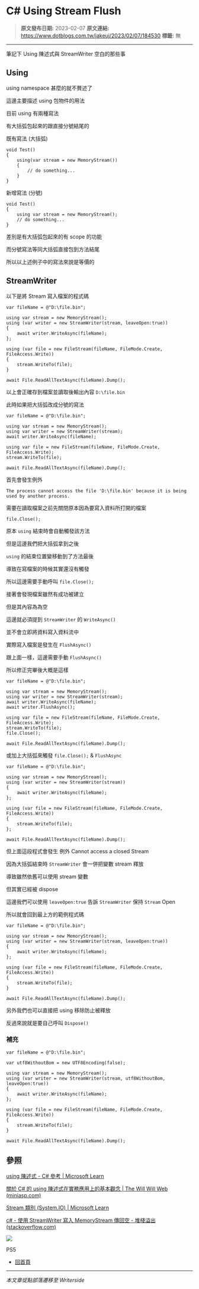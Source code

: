 # C# Using Stream Flush

> **原文發布日期:** 2023-02-07
> **原文連結:** https://www.dotblogs.com.tw/jakeuj/2023/02/07/184530
> **標籤:** 無

---

筆記下 Using 陳述式與 StreamWriter 空白的那些事

## Using

using namespace 甚麼的就不贅述了

這邊主要描述 using 包物件的用法

目前 using 有兩種寫法

有大括弧包起來的跟直接分號結尾的

既有寫法 (大括弧)

```
void Test()
{
    using(var stream = new MemoryStream())
    {
        // do something...
    }
}
```

新增寫法 (分號)

```
void Test()
{
    using var stream = new MemoryStream();
    // do something...
}
```

差別是有大括弧包起來的有 scope 的功能

而分號寫法等同大括弧直接包到方法結尾

所以以上述例子中的寫法來說是等價的

## StreamWriter

以下是將 Stream 寫入檔案的程式碼

```
var fileName = @"D:\file.bin";

using var stream = new MemoryStream();
using (var writer = new StreamWriter(stream, leaveOpen:true))
{
    await writer.WriteAsync(fileName);
};

using (var file = new FileStream(fileName, FileMode.Create, FileAccess.Write))
{
    stream.WriteTo(file);
}

await File.ReadAllTextAsync(fileName).Dump();
```

以上會正確存到檔案並讀取後輸出內容 `D:\file.bin`

此時如果把大括弧改成分號的寫法

```
var fileName = @"D:\file.bin";

using var stream = new MemoryStream();
using var writer = new StreamWriter(stream);
await writer.WriteAsync(fileName);

using var file = new FileStream(fileName, FileMode.Create, FileAccess.Write);
stream.WriteTo(file);

await File.ReadAllTextAsync(fileName).Dump();
```

首先會發生例外

`The process cannot access the file 'D:\file.bin' because it is being used by another process.`

需要在讀取檔案之前先關閉原本因為要寫入資料所打開的檔案

`file.Close();`

原本 `using` 結束時會自動觸發該方法

但是這邊我們把大括弧拿到之後

`using` 的結束位置變移動到了方法最後

導致在寫檔案的時候其實還沒有觸發

所以這邊需要手動呼叫 `file.Close();`

接著會發現檔案雖然有成功被建立

但是其內容為為空

這邊就必須提到 `StreamWriter` 的 `WriteAsync()`

並不會立即將資料寫入資料流中

實際寫入檔案是發生在 `FlushAsync()`

跟上面一樣，這邊需要手動 `FlushAsync()`

所以修正完畢後大概是這樣

```
var fileName = @"D:\file.bin";

using var stream = new MemoryStream();
using var writer = new StreamWriter(stream);
await writer.WriteAsync(fileName);
await writer.FlushAsync();

using var file = new FileStream(fileName, FileMode.Create, FileAccess.Write);
stream.WriteTo(file);
file.Close();

await File.ReadAllTextAsync(fileName).Dump();
```

或加上大括弧來觸發 `file.Close();` & `FlushAsync`

```
var fileName = @"D:\file.bin";

using var stream = new MemoryStream();
using (var writer = new StreamWriter(stream))
{
    await writer.WriteAsync(fileName);
};

using (var file = new FileStream(fileName, FileMode.Create, FileAccess.Write))
{
    stream.WriteTo(file);
};

await File.ReadAllTextAsync(fileName).Dump();
```

但上面這段程式會發生 例外 Cannot access a closed Stream

因為大括弧結束時 `StreamWriter` 會一併把變數 stream 釋放

導致雖然依舊可以使用 stream 變數

但其實已經被 dispose

這邊我們可以使用 `leaveOpen:true` 告訴 `StreamWriter` 保持 `Stream` Open

所以就會回到最上方的範例程式碼

```
var fileName = @"D:\file.bin";

using var stream = new MemoryStream();
using (var writer = new StreamWriter(stream, leaveOpen:true))
{
    await writer.WriteAsync(fileName);
};

using (var file = new FileStream(fileName, FileMode.Create, FileAccess.Write))
{
    stream.WriteTo(file);
}

await File.ReadAllTextAsync(fileName).Dump();
```

另外我們也可以直接把 using 移除防止被釋放

反過來說就是要自己呼叫 `Dispose()`

### 補充

```
var fileName = @"D:\file.bin";

var utf8WithoutBom = new UTF8Encoding(false);

using var stream = new MemoryStream();
using (var writer = new StreamWriter(stream, utf8WithoutBom, leaveOpen:true))
{
    await writer.WriteAsync(fileName);
};

using (var file = new FileStream(fileName, FileMode.Create, FileAccess.Write))
{
    stream.WriteTo(file);
}

await File.ReadAllTextAsync(fileName).Dump();
```

## 參照

[using 陳述式 - C# 參考 | Microsoft Learn](https://learn.microsoft.com/zh-tw/dotnet/csharp/language-reference/keywords/using-statement?redirectedfrom=MSDN)

[關於 C# 的 using 陳述式在實務應用上的基本觀念 | The Will Will Web (miniasp.com)](https://blog.miniasp.com/post/2009/10/12/About-CSharp-using-Statement-misunderstanding-on-try-catch-finally)

[Stream 類別 (System.IO) | Microsoft Learn](https://learn.microsoft.com/zh-tw/dotnet/api/system.io.stream?view=net-7.0)

[c# - 使用 StreamWriter 寫入 MemoryStream 傳回空 - 堆棧溢出 (stackoverflow.com)](https://stackoverflow.com/questions/5652993/writing-to-memorystream-with-streamwriter-returns-empty)

![](https://card.psnprofiles.com/1/jakeuj.png)

PS5

* [回首頁](/jakeuj)

---

*本文章從點部落遷移至 Writerside*
